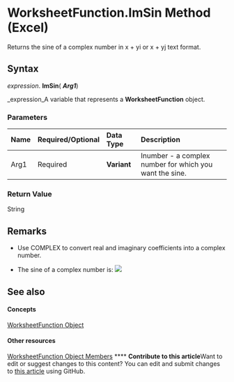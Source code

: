 
# WorksheetFunction.ImSin Method (Excel)

Returns the sine of a complex number in x + yi or x + yj text format.


## Syntax

 _expression_. **ImSin**( **_Arg1_**)

 _expression_A variable that represents a  **WorksheetFunction** object.


### Parameters



|**Name**|**Required/Optional**|**Data Type**|**Description**|
|:-----|:-----|:-----|:-----|
|Arg1|Required| **Variant**|Inumber - a complex number for which you want the sine.|

### Return Value

String


## Remarks




- Use COMPLEX to convert real and imaginary coefficients into a complex number.
    
- The sine of a complex number is:
![](..\images\awfimsin_ZA06051167.gif)


    

## See also


#### Concepts


 [WorksheetFunction Object](7b1d5639-363d-632c-2cf0-2232562646b6.md)
#### Other resources


 [WorksheetFunction Object Members](6811ca87-4b53-0bff-88c9-30bf7497879a.md)
****   **Contribute to this article**Want to edit or suggest changes to this content? You can edit and submit changes to  [this article](https://github.com/jhershey00/VBA_Excel_Test/OpenXMLCon/articles/1c9d4442-954e-3943-747f-647f49b4257c.md) using GitHub.

